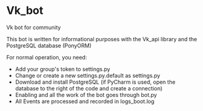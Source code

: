 # Vk_bot
 Vk bot for community
 
This bot is written for informational purposes with the Vk_api library and the PostgreSQL database (PonyORM)

For normal operation, you need:

- Add your group's token to settings.py
- Change or create a new settings.py.default as settings.py
- Download and install PostgreSQL (if PyCharm is used, open the database to the right of the code and create a connection)
- Enabling and all the work of the bot goes through bot.py
- All Events are processed and recorded in logs_boot.log
 
